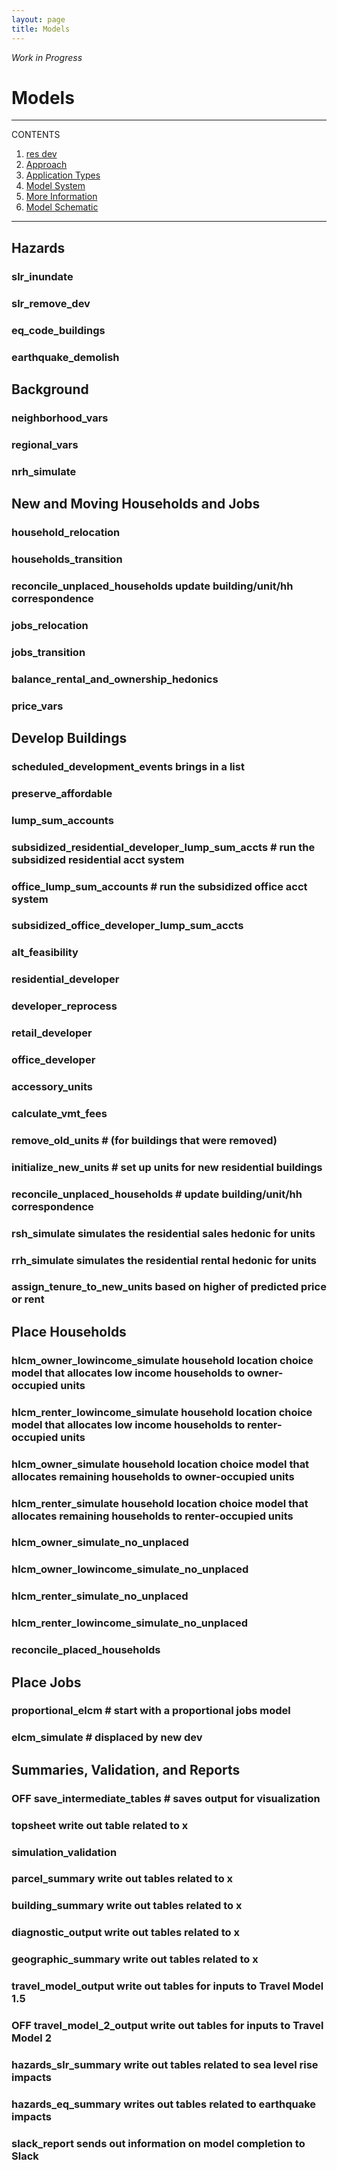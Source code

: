 ```yaml
---
layout: page
title: Models
---
```


*Work in Progress*

# Models

---
CONTENTS
 
1. [res dev](#residential-developer)
2. [Approach](#approach)
3. [Application Types](#application)
4. [Model System](#model-system)
5. [More Information](#more-information)
6. [Model Schematic](#model-schematic)

---

## Hazards
### slr_inundate
### slr_remove_dev
### eq_code_buildings 
### earthquake_demolish

## Background
### neighborhood_vars
### regional_vars
### nrh_simulate

## New and Moving Households and Jobs
### household_relocation
### households_transition
### reconcile_unplaced_households update building/unit/hh correspondence
### jobs_relocation
### jobs_transition
### balance_rental_and_ownership_hedonics
### price_vars

## Develop Buildings
### scheduled_development_events brings in a list
### preserve_affordable
### lump_sum_accounts
### subsidized_residential_developer_lump_sum_accts # run the subsidized residential acct system
### office_lump_sum_accounts # run the subsidized office acct system
### subsidized_office_developer_lump_sum_accts
### alt_feasibility
### residential_developer
### developer_reprocess
### retail_developer
### office_developer
### accessory_units
### calculate_vmt_fees
### remove_old_units # (for buildings that were removed)      
### initialize_new_units # set up units for new residential buildings
### reconcile_unplaced_households # update building/unit/hh correspondence
### rsh_simulate simulates the residential sales hedonic for units
### rrh_simulate simulates the residential rental hedonic for units
### assign_tenure_to_new_units based on higher of predicted price or rent

## Place Households
### hlcm_owner_lowincome_simulate household location choice model that allocates low income households to owner-occupied units
### hlcm_renter_lowincome_simulate household location choice model that allocates low income households to renter-occupied units
### hlcm_owner_simulate household location choice model that allocates remaining households to owner-occupied units
### hlcm_renter_simulate household location choice model that allocates remaining households to renter-occupied units
### hlcm_owner_simulate_no_unplaced
### hlcm_owner_lowincome_simulate_no_unplaced
### hlcm_renter_simulate_no_unplaced
### hlcm_renter_lowincome_simulate_no_unplaced
### reconcile_placed_households

## Place Jobs
### proportional_elcm        # start with a proportional jobs model
### elcm_simulate  # displaced by new dev

## Summaries, Validation, and Reports
### OFF save_intermediate_tables # saves output for visualization
### topsheet write out table related to x
### simulation_validation
### parcel_summary write out tables related to x
### building_summary write out tables related to x
### diagnostic_output write out tables related to x
### geographic_summary write out tables related to x
### travel_model_output write out tables for inputs to Travel Model 1.5
### OFF travel_model_2_output write out tables for inputs to Travel Model 2
### hazards_slr_summary write out tables related to sea level rise impacts
### hazards_eq_summary writes out tables related to earthquake impacts
### slack_report sends out information on model completion to Slack
